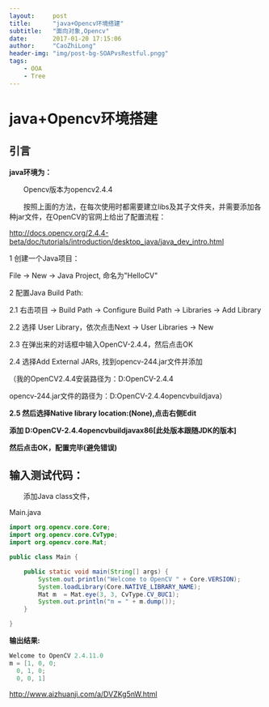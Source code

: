 ```yaml
---
layout:     post
title:      "java+Opencv环境搭建"
subtitle:   "面向对象,Opencv"
date:       2017-01-20 17:15:06
author:     "CaoZhiLong"
header-img: "img/post-bg-SOAPvsRestful.pngg"
tags:
    - OOA
    - Tree
---
```


# java+Opencv环境搭建

## 引言

**java环境为：**

&emsp;&emsp;Opencv版本为opencv2.4.4

&emsp;&emsp;按照上面的方法，在每次使用时都需要建立libs及其子文件夹，并需要添加各种jar文件，在OpenCV的官网上给出了配置流程：

http://docs.opencv.org/2.4.4-beta/doc/tutorials/introduction/desktop_java/java_dev_intro.html


1 创建一个Java项目：

File -> New -> Java Project, 命名为"HelloCV"

2 配置Java Build Path:

2.1 右击项目 -> Build Path -> Configure Build Path -> Libraries -> Add Library

2.2 选择 User Library，依次点击Next -> User Libraries -> New

2.3 在弹出来的对话框中输入OpenCV-2.4.4，然后点击OK

2.4 选择Add External JARs, 找到opencv-244.jar文件并添加

（我的OpenCV2.4.4安装路径为：D:OpenCV-2.4.4

opencv-244.jar文件的路径为：D:OpenCV-2.4.4opencvbuildjava）


**2.5 然后选择Native library location:(None),点击右侧Edit**

**添加 D:OpenCV-2.4.4opencvbuildjavax86[此处版本跟随JDK的版本]**

**然后点击OK，配置完毕(避免错误)**

## 输入测试代码：
&emsp;&emsp;添加Java class文件，

Main.java

```java
import org.opencv.core.Core;
import org.opencv.core.CvType;
import org.opencv.core.Mat;

public class Main {

    public static void main(String[] args) {
        System.out.println("Welcome to OpenCV " + Core.VERSION);
        System.loadLibrary(Core.NATIVE_LIBRARY_NAME);
        Mat m  = Mat.eye(3, 3, CvType.CV_8UC1);
        System.out.println("m = " + m.dump());
    }

}

```

**输出结果:**

```java
Welcome to OpenCV 2.4.11.0
m = [1, 0, 0;
  0, 1, 0;
  0, 0, 1]
```



http://www.aizhuanji.com/a/DVZKg5nW.html